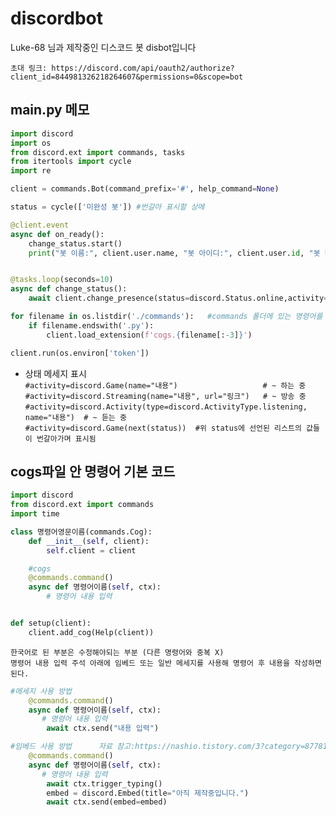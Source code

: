 # discordbot
Luke-68 님과 제작중인 디스코드 봇 disbot입니다

`초대 링크: https://discord.com/api/oauth2/authorize?client_id=844981326218264607&permissions=0&scope=bot`
##  main.py 메모
```python
import discord
import os
from discord.ext import commands, tasks
from itertools import cycle
import re

client = commands.Bot(command_prefix='#', help_command=None)

status = cycle(['미완성 봇']) #번갈아 표시할 상메

@client.event
async def on_ready():
    change_status.start()
    print("봇 이름:", client.user.name, "봇 아이디:", client.user.id, "봇 버전:", discord.__version__)


@tasks.loop(seconds=10)
async def change_status():
    await client.change_presence(status=discord.Status.online,activity=discord.Game(next(status)))

for filename in os.listdir('./commands'):   #commands 폴더에 있는 명령어를 하나 씩 읽어옴
    if filename.endswith('.py'):
        client.load_extension(f'cogs.{filename[:-3]}')

client.run(os.environ['token'])
```
- 상태 메세지 표시    
`#activity=discord.Game(name="내용")                   # ~ 하는 중`      
`#activity=discord.Streaming(name="내용", url="링크")   # ~ 방송 중`    
`#activity=discord.Activity(type=discord.ActivityType.listening, name="내용")  # ~ 듣는 중`       
`#activity=discord.Game(next(status))  #위 status에 선언된 리스트의 값들이 번갈아가며 표시됨`

## cogs파일 안 명령어 기본 코드
```python
import discord
from discord.ext import commands
import time

class 명령어영문이름(commands.Cog):
    def __init__(self, client):
        self.client = client

    #cogs
    @commands.command()
    async def 명령어이름(self, ctx):
        # 명령어 내용 입력


def setup(client):
    client.add_cog(Help(client))
```
`한국어로 된 부분은 수정해야되는 부분 (다른 명령어와 중복 X)`   
`명령어 내용 입력 주석 아래에 임베드 또는 일반 메세지를 사용해 명령어 후 내용을 작성하면 된다.`  
```python
#메세지 사용 방법
    @commands.command()
    async def 명령어이름(self, ctx):
       # 명령어 내용 입력
        await ctx.send("내용 입력")
```
```python
#임베드 사용 방법      자료 참고:https://nashio.tistory.com/3?category=877811
    @commands.command()
    async def 명령어이름(self, ctx):
       # 명령어 내용 입력
        await ctx.trigger_typing()
        embed = discord.Embed(title="아직 제작중입니다.")
        await ctx.send(embed=embed)

```
        
